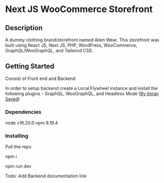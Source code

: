 # Next JS WooCommerce Storefront

## Description

A dummy clothing brand/storefront named Alien Wear. This storefront was built using React JS, Next JS, PHP, WordPress, WooCommerce, GraphQL/WooGraphQL, and Tailwind CSS.

## Getting Started

Consist of Front end and Backend

In order to setup backend create a Local Flywheel instance and install the following plugins - GraphQL, WooGraphQL, and Headless Mode ([By Imran Sayed](https://github.com/imranhsayed/headless-cms))

### Dependencies

node v16.20.0
npm 8.19.4

### Installing

Pull the repo

npm i

npm run dev

Todo: Add Backend documentation link
